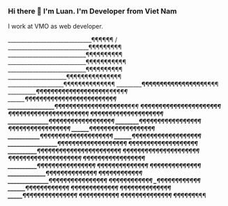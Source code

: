 ### Hi there 👋 I'm Luan. I'm Developer from Viet Nam
I work at VMO as web developer.

______________________________¶¶¶¶¶¶ /
_____________________________¶¶¶¶¶¶¶¶¶
____________________________¶¶¶¶¶¶¶¶¶¶
____________________________¶¶¶¶¶¶¶¶¶¶¶
____________________________¶¶¶¶¶¶¶¶¶¶
_____________________¶¶¶¶¶¶¶¶¶¶¶¶¶¶¶
____________________¶¶¶¶¶¶¶¶¶¶¶¶¶¶
___________________¶¶¶¶¶¶¶¶¶¶¶¶¶¶¶¶¶__________¶¶¶¶
__________________¶¶¶¶¶¶¶¶¶¶¶¶¶¶¶¶¶¶¶_______¶¶¶¶¶¶
_________________¶¶¶¶¶¶¶¶¶¶¶¶¶¶¶¶¶¶¶¶______¶¶¶¶¶
________________¶¶¶¶¶¶¶¶¶¶¶¶¶¶¶¶¶¶¶¶_____¶¶¶
________________¶¶¶¶_¶¶¶¶¶¶¶¶¶¶¶¶¶¶¶___¶¶¶
_______________¶¶¶¶__¶¶¶¶¶¶¶¶¶¶¶¶¶¶¶_¶¶¶
_______________¶¶¶___¶¶¶¶¶¶¶¶¶¶¶¶¶¶¶¶¶
______________¶¶¶____¶¶¶¶¶¶¶¶¶¶¶¶¶¶¶
______________¶¶_____¶¶¶¶¶¶¶¶¶¶¶¶¶¶¶
____________¶¶¶¶_____¶¶¶¶¶¶¶¶¶¶¶¶¶
___________¶¶¶¶_____¶¶¶¶¶¶¶¶¶¶¶¶¶¶
___________¶¶_¶___¶¶¶¶¶¶¶¶¶¶¶¶¶¶¶¶¶
___________¶_____¶¶¶¶¶¶¶¶¶¶¶¶¶¶¶¶¶¶
_________________¶¶¶¶¶¶¶¶¶¶¶¶¶¶¶¶¶¶¶
__________________¶¶¶¶¶¶¶¶¶¶¶¶¶¶¶¶¶¶¶
_____________¶¶¶¶¶_¶¶¶¶¶¶¶¶¶¶¶¶¶¶¶¶¶¶
__________¶¶¶_______¶¶¶¶¶¶¶¶¶¶¶¶¶¶¶¶¶¶
_________¶__________¶¶¶¶¶¶¶¶¶¶¶¶¶¶¶¶¶¶¶
_________¶_________¶¶¶¶¶¶¶¶____¶¶¶¶¶¶¶¶
__________¶________¶¶¶¶¶¶¶______¶¶¶¶¶¶¶¶
___________¶______¶¶¶¶¶¶¶_________¶¶¶¶¶¶
____________¶____¶¶¶¶¶¶¶__________¶¶¶¶¶¶
_____________¶__¶¶¶¶¶¶¶__________¶¶¶¶¶¶
_______________¶¶¶¶¶¶¶___________¶¶¶¶¶
______________¶¶¶¶¶¶¶_¶¶¶_______¶¶¶¶¶¶
______________¶¶¶¶¶¶_____¶______¶¶¶¶¶
_____________¶¶¶¶¶¶______¶______¶¶¶¶¶
_____________¶¶¶¶¶_______¶_____¶¶¶¶¶¶
____________¶¶¶¶¶_______¶¶_____¶¶¶¶¶¶
___________¶¶¶¶¶¶______¶¶______¶¶¶¶¶¶
___________¶¶¶¶¶¶______¶_______¶¶¶¶¶¶¶¶
____________¶¶¶¶______¶____________¶¶¶¶¶¶
______¶¶¶¶¶¶_¶¶¶_¶¶¶¶¶
¶¶¶¶¶¶_______¶¶¶


<!--
**KhungLongAnCo/KhungLongAnCo** is a ✨ _special_ ✨ repository because its `README.md` (this file) appears on your GitHub profile.

Here are some ideas to get you started:

- 🔭 I’m currently working on ...
- 🌱 I’m currently learning ...
- 👯 I’m looking to collaborate on ...
- 🤔 I’m looking for help with ...
- 💬 Ask me about ...
- 📫 How to reach me: ...
- 😄 Pronouns: ...
- ⚡ Fun fact: ...
-->
